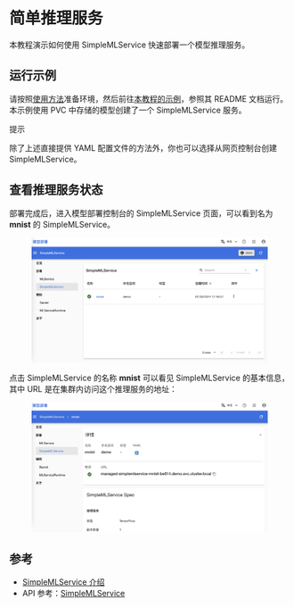 # 简单推理服务

本教程演示如何使用 SimpleMLService 快速部署一个模型推理服务。

## 运行示例

请按照<a target="_blank" rel="noopener noreferrer" href="https://github.com/t9k/tutorial-examples/blob/master/docs/README-zh.md#%E4%BD%BF%E7%94%A8%E6%96%B9%E6%B3%95">使用方法</a>准备环境，然后前往<a target="_blank" rel="noopener noreferrer" href="https://github.com/t9k/tutorial-examples/blob/master/deployment/simplemlservice">本教程的示例</a>，参照其 README 文档运行。本示例使用 PVC 中存储的模型创建了一个 SimpleMLService 服务。

<aside class="note tip">
<div class="title">提示</div>

除了上述直接提供 YAML 配置文件的方法外，你也可以选择从网页控制台创建 SimpleMLService。

</aside>

## 查看推理服务状态

部署完成后，进入模型部署控制台的 SimpleMLService 页面，可以看到名为 **mnist** 的 SimpleMLService。

<figure class="screenshot">
    <img alt="list" src="../assets/tasks/deploy-simplemlservice/list.png" />
</figure>

点击 SimpleMLService 的名称 **mnist** 可以看见 SimpleMLService 的基本信息，其中 URL 是在集群内访问这个推理服务的地址：

<figure class="screenshot">
    <img alt="detail" src="../assets/tasks/deploy-simplemlservice/details.png" />
</figure>

## 参考

- [SimpleMLService 介绍](../modules/deployment/simplemlservice.md)
- API 参考：[SimpleMLService](../../references/api-reference/simplemlservice.md)
